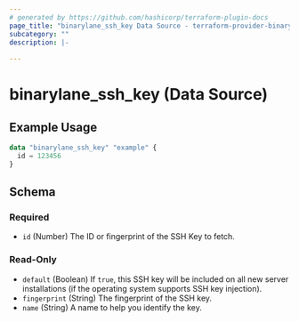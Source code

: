 ```yaml
---
# generated by https://github.com/hashicorp/terraform-plugin-docs
page_title: "binarylane_ssh_key Data Source - terraform-provider-binarylane"
subcategory: ""
description: |-
  
---
```


# binarylane_ssh_key (Data Source)



## Example Usage

```terraform
data "binarylane_ssh_key" "example" {
  id = 123456
}
```

<!-- schema generated by tfplugindocs -->
## Schema

### Required

- `id` (Number) The ID or fingerprint of the SSH Key to fetch.

### Read-Only

- `default` (Boolean) If `true`, this SSH key will be included on all new server installations (if the operating system supports SSH key injection).
- `fingerprint` (String) The fingerprint of the SSH key.
- `name` (String) A name to help you identify the key.
